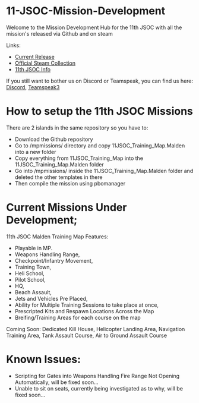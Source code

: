 # 11-JSOC-Mission-Development
Welcome to the Mission Development Hub for the 11th JSOC with all the mission's released via Github and on steam

Links:
- [Current Release](https://github.com/Scarecrowbi/11-JSOC-Malden-Training-Mission/releases)
- [Official Steam Collection](https://steamcommunity.com/sharedfiles/filedetails/?id=1743821310)
- [11th JSOC Info](https://github.com/TheNightstalk3r/11th-JSOC)

If you still want to bother us on Discord or Teamspeak, you can find us here:
[Discord](https://discord.gg/DTA7sVJ), [Teamspeak3](ts.11jsoc.com)

# How to setup the 11th JSOC Missions

There are 2 islands in the same repository so you have to:
- Download the Github repository
- Go to /mpmissions/ directory and copy 11JSOC_Training_Map.Malden into a new folder
- Copy everything from 11JSOC_Training_Map into the 11JSOC_Training_Map.Malden folder
- Go into /mpmissions/ inside the 11JSOC_Training_Map.Malden folder and deleted the other templates in there
- Then compile the mission using pbomanager


# Current Missions Under Development;

11th JSOC Malden Training Map
Features: 

- Playable in MP.
- Weapons Handling Range,
- Checkpoint/Infantry Movement,
- Training Town,
- Heli School,
- Pilot School,
- HQ,
- Beach Assault,
- Jets and Vehicles Pre Placed,
- Ability for Multiple Training Sessions to take place at once,
- Prescripted Kits and Respawn Locations Across the Map
- Breifing/Training Areas for each course on the map

Coming Soon:
Dedicated Kill House, Helicopter Landing Area, Navigation Training Area, Tank Assault Course, Air to Ground Assault Course



# Known Issues:
- Scripting for Gates into Weapons Handling Fire Range Not Opening Automatically, will be fixed soon...
- Unable to sit on seats, currently being investigated as to why, will be fixed soon...
